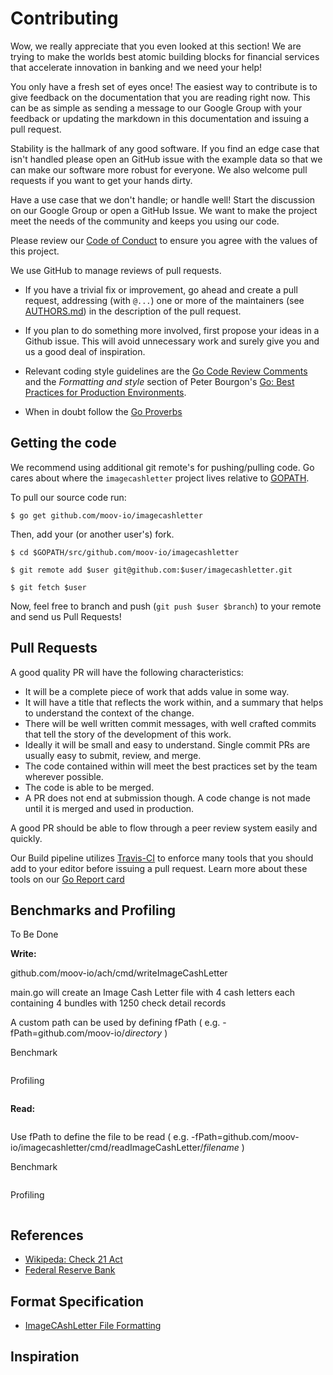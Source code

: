 # Contributing

Wow, we really appreciate that you even looked at this section! We are trying to make the worlds best atomic building blocks for financial services that accelerate innovation in banking and we need your help!

You only have a fresh set of eyes once! The easiest way to contribute is to give feedback on the documentation that you are reading right now. This can be as simple as sending a message to our Google Group with your feedback or updating the markdown in this documentation and issuing a pull request.

Stability is the hallmark of any good software. If you find an edge case that isn't handled please open an GitHub issue with the example data so that we can make our software more robust for everyone. We also welcome pull requests if you want to get your hands dirty.

Have a use case that we don't handle; or handle well! Start the discussion on our Google Group or open a GitHub Issue. We want to make the project meet the needs of the community and keeps you using our code.

Please review our [Code of Conduct](CODE_OF_CONDUCT.md) to ensure you agree with the values of this project.

We use GitHub to manage reviews of pull requests.

* If you have a trivial fix or improvement, go ahead and create a pull
  request, addressing (with `@...`) one or more of the maintainers
  (see [AUTHORS.md](AUTHORS.md)) in the description of the pull request.

* If you plan to do something more involved, first propose your ideas
  in a Github issue. This will avoid unnecessary work and surely give
  you and us a good deal of inspiration.

* Relevant coding style guidelines are the [Go Code Review
  Comments](https://code.google.com/p/go-wiki/wiki/CodeReviewComments)
  and the _Formatting and style_ section of Peter Bourgon's [Go: Best
  Practices for Production
  Environments](http://peter.bourgon.org/go-in-production/#formatting-and-style).

* When in doubt follow the [Go Proverbs](https://go-proverbs.github.io/)

## Getting the code

We recommend using additional git remote's for pushing/pulling code. Go cares about where the `imagecashletter` project lives relative to [GOPATH](http://golang.org/doc/code.html#GOPATH).

To pull our source code run:

```
$ go get github.com/moov-io/imagecashletter
```

Then, add your (or another user's) fork.

```
$ cd $GOPATH/src/github.com/moov-io/imagecashletter

$ git remote add $user git@github.com:$user/imagecashletter.git

$ git fetch $user
```

Now, feel free to branch and push (`git push $user $branch`) to your remote and send us Pull Requests!
  
## Pull Requests

A good quality PR will have the following characteristics:

* It will be a complete piece of work that adds value in some way.
* It will have a title that reflects the work within, and a summary that helps to understand the context of the change.
* There will be well written commit messages, with well crafted commits that tell the story of the development of this work.
* Ideally it will be small and easy to understand. Single commit PRs are usually easy to submit, review, and merge.
* The code contained within will meet the best practices set by the team wherever possible.
* The code is able to be merged.
* A PR does not end at submission though. A code change is not made until it is merged and used in production.

A good PR should be able to flow through a peer review system easily and quickly.

Our Build pipeline utilizes [Travis-CI](https://travis-ci.com/moov-io/x9) to enforce many tools that you should add to your editor before issuing a pull request. Learn more about these tools on our [Go Report card](https://goreportcard.com/report/github.com/moov-io/imagecashletter)

## Benchmarks and Profiling 

To Be Done

**Write:**

github.com/moov-io/ach/cmd/writeImageCashLetter

main.go will create an Image Cash Letter file with 4 cash letters each containing 4 bundles with 1250 check detail records 

A custom path can be used by defining fPath ( e.g. -fPath=github.com/moov-io/_directory_ )

Benchmark 


```bash

```

Profiling


```bash

```

**Read:**

```bash

```

Use fPath to define the file to be read ( e.g. -fPath=github.com/moov-io/imagecashletter/cmd/readImageCashLetter/_filename_ )

Benchmark 

```bash

```
Profiling

```bash

```

## References 

* [Wikipeda: Check 21 Act](https://en.wikipedia.org/wiki/Check_21_Act)
* [Federal Reserve Bank](https://www.frbservices.org/financial-services/check/check21.html)

## Format Specification

* [ImageCAshLetter File Formatting](https://www.frbservices.org/assets/financial-services/check/setup/frb-x937-standards-reference.pdf)

## Inspiration 
